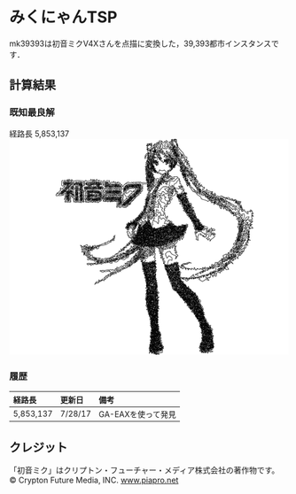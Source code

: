 # みくにゃんTSP
mk39393は初音ミクV4Xさんを点描に変換した，39,393都市インスタンスです．

## 計算結果
### 既知最良解
経路長 5,853,137  
![5,853,137](https://github.com/RosenblockChainers/TravelingSalesmanProblem/blob/master/mk39393/mk39393_5853137.png)

### 履歴
| 経路長     | 更新日      | 備考 |
|:----------|:------------|:------------|
| 5,853,137 | 7/28/17     | GA-EAXを使って発見 |

## クレジット
「初音ミク」はクリプトン・フューチャー・メディア株式会社の著作物です。  
© Crypton Future Media, INC. www.piapro.net
